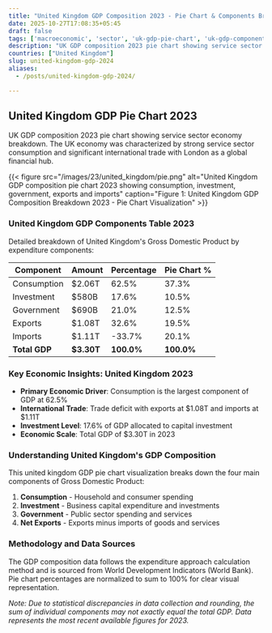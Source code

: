 ```yaml
---
title: "United Kingdom GDP Composition 2023 - Pie Chart & Components Breakdown"
date: 2025-10-27T17:08:35+05:45
draft: false
tags: ['macroeconomic', 'sector', 'uk-gdp-pie-chart', 'uk-gdp-components', 'british-economy', 'gdp-pie-chart', 'economic-pie', 'gdp-breakdown', 'macroeconomic', 'sector-analysis', 'service-economy', 'financial-services']
description: "UK GDP composition 2023 pie chart showing service sector economy breakdown. The UK economy was characterized by strong service sector consumption and significant international trade with London as a global financial hub."
countries: ["United Kingdom"]
slug: united-kingdom-gdp-2024
aliases:
  - /posts/united-kingdom-gdp-2024/

---
```


## United Kingdom GDP Pie Chart 2023

UK GDP composition 2023 pie chart showing service sector economy breakdown. The UK economy was characterized by strong service sector consumption and significant international trade with London as a global financial hub.

{{< figure src="/images/23/united_kingdom/pie.png" 
alt="United Kingdom GDP composition pie chart 2023 showing consumption, investment, government, exports and imports"
caption="Figure 1: United Kingdom GDP Composition Breakdown 2023 - Pie Chart Visualization" >}}

### United Kingdom GDP Components Table 2023

Detailed breakdown of United Kingdom's Gross Domestic Product by expenditure components:

| Component | Amount | Percentage | Pie Chart % |
|-----------|--------|------------|-------------|
| Consumption | $2.06T | 62.5% | 37.3% |
| Investment | $580B | 17.6% | 10.5% |
| Government | $690B | 21.0% | 12.5% |
| Exports | $1.08T | 32.6% | 19.5% |
| Imports | $1.11T | -33.7% | 20.1% |
| **Total GDP** | **$3.30T** | **100.0%** | **100.0%** |

### Key Economic Insights: United Kingdom 2023

- **Primary Economic Driver**: Consumption is the largest component of GDP at 62.5%
- **International Trade**: Trade deficit with exports at $1.08T and imports at $1.11T
- **Investment Level**: 17.6% of GDP allocated to capital investment
- **Economic Scale**: Total GDP of $3.30T in 2023

### Understanding United Kingdom's GDP Composition

This united kingdom GDP pie chart visualization breaks down the four main components of Gross Domestic Product:

1. **Consumption** - Household and consumer spending
2. **Investment** - Business capital expenditure and investments  
3. **Government** - Public sector spending and services
4. **Net Exports** - Exports minus imports of goods and services

### Methodology and Data Sources

The GDP composition data follows the expenditure approach calculation method and is sourced from World Development Indicators (World Bank). Pie chart percentages are normalized to sum to 100% for clear visual representation.

*Note: Due to statistical discrepancies in data collection and rounding, the sum of individual components may not exactly equal the total GDP. Data represents the most recent available figures for 2023.*
